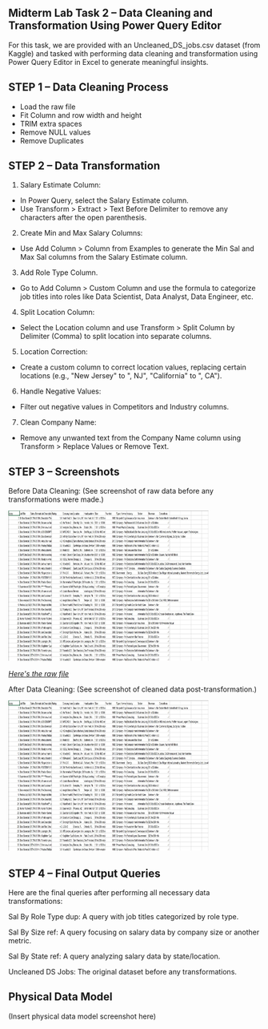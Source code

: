 ## Midterm Lab Task 2 – Data Cleaning and Transformation Using Power Query Editor
For this task, we are provided with an Uncleaned_DS_jobs.csv dataset (from Kaggle) and tasked with performing data cleaning and transformation using Power Query Editor in Excel to generate meaningful insights.
## STEP 1 – Data Cleaning Process
- Load the raw file
- Fit Column and row width and height
- TRIM extra spaces
- Remove NULL values
- Remove Duplicates
## STEP 2 – Data Transformation
1. Salary Estimate Column:

 - In Power Query, select the Salary Estimate column.
 - Use Transform > Extract > Text Before Delimiter to remove any characters after the open parenthesis.

2. Create Min and Max Salary Columns:

 - Use Add Column > Column from Examples to generate the Min Sal and Max Sal columns from the Salary Estimate column.
   
3. Add Role Type Column.

 - Go to Add Column > Custom Column and use the formula to categorize job titles into roles like Data Scientist, Data Analyst, Data Engineer, etc.
   
4. Split Location Column:
 - Select the Location column and use Transform > Split Column by Delimiter (Comma) to split location into separate columns.
   
5. Location Correction:
 - Create a custom column to correct location values, replacing certain locations (e.g., "New Jersey" to ", NJ", "California" to ", CA").
   
6. Handle Negative Values:

 - Filter out negative values in Competitors and Industry columns.
   
7. Clean Company Name:
 - Remove any unwanted text from the Company Name column using Transform > Replace Values or Remove Text.
## STEP 3 – Screenshots

Before Data Cleaning:
(See screenshot of raw data before any transformations were made.)

<img src="Images/Uncleaned_data.jpg" alt="Alt Text" width="400" height="300"> 

[*Here's the raw file*](https://github.com/NaythanIsME/EDM-Portfolio/blob/main/Midterm%20Task%202/Files/Uncleaned_DS_jobs.xlsx)

After Data Cleaning:
(See screenshot of cleaned data post-transformation.)

<img src="Images/Uncleaned_data.jpg" alt="Alt Text" width="400" height="300"> 

## STEP 4 – Final Output Queries
Here are the final queries after performing all necessary data transformations:

Sal By Role Type dup: A query with job titles categorized by role type.

Sal By Size ref: A query focusing on salary data by company size or another metric.

Sal By State ref: A query analyzing salary data by state/location.

Uncleaned DS Jobs: The original dataset before any transformations.

## Physical Data Model
(Insert physical data model screenshot here)
